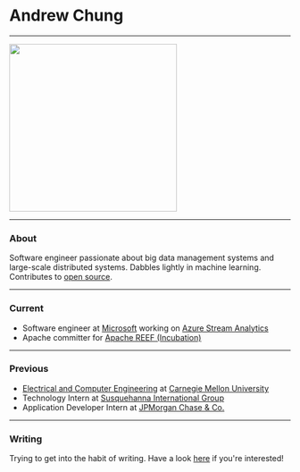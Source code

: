 # Andrew Chung

---

<img src="https://avatars.githubusercontent.com/afchung" width="300" height="300">

---

### About

Software engineer passionate about big data management systems and large-scale distributed systems. Dabbles lightly in machine learning. Contributes to [open source](https://github.com/afchung).

---

### Current

* Software engineer at [Microsoft](http://www.microsoft.com/) working on [Azure Stream Analytics](http://azure.microsoft.com/en-us/services/stream-analytics/)
* Apache committer for [Apache REEF (Incubation)](http://reef.incubator.apache.org/)

---

### Previous

* [Electrical and Computer Engineering](https://www.ece.cmu.edu/) at [Carnegie Mellon University](http://www.cmu.edu/)
* Technology Intern at [Susquehanna International Group](http://www.sig.com/)
* Application Developer Intern at [JPMorgan Chase & Co.](http://www.jpmorganchase.com/)

---

### Writing

Trying to get into the habit of writing. Have a look [here](writing.html) if you're interested!
